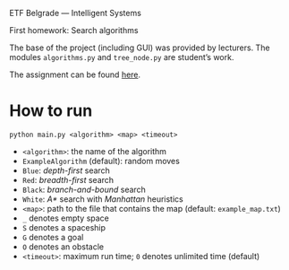 ETF Belgrade — Intelligent Systems

First homework: Search algorithms

The base of the project (including GUI) was provided by lecturers. The modules `algorithms.py` and `tree_node.py` are student’s work.

The assignment can be found [here](http://ri4es.etf.rs/materijali/projekat/2024_2025/dz1/IS_DZ1_2024.pdf).

# How to run

`python main.py <algorithm> <map> <timeout>`

- `<algorithm>`: the name of the algorithm
 - `ExampleAlgorithm` (default): random moves
 - `Blue`: *depth-first* search
 - `Red`: *breadth-first* search
 - `Black`: *branch-and-bound* search
 - `White`: *A\** search with *Manhattan* heuristics
- `<map>`: path to the file that contains the map (default: `example_map.txt`)
 - `_` denotes empty space
 - `S` denotes a spaceship
 - `G` denotes a goal
 - `O` denotes an obstacle
- `<timeout>`: maximum run time; `0` denotes unlimited time (default)